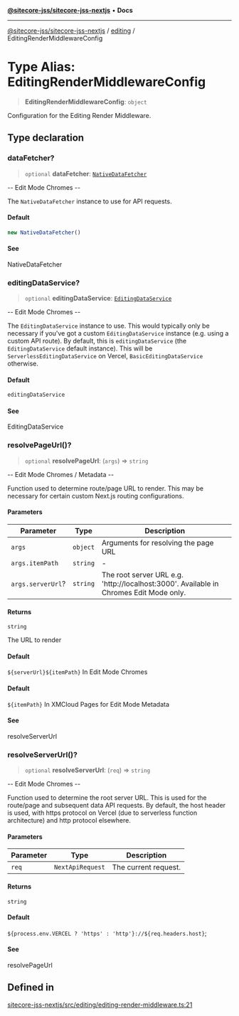 [**@sitecore-jss/sitecore-jss-nextjs**](../../README.md) • **Docs**

***

[@sitecore-jss/sitecore-jss-nextjs](../../README.md) / [editing](../README.md) / EditingRenderMiddlewareConfig

# Type Alias: EditingRenderMiddlewareConfig

> **EditingRenderMiddlewareConfig**: `object`

Configuration for the Editing Render Middleware.

## Type declaration

### dataFetcher?

> `optional` **dataFetcher**: [`NativeDataFetcher`](../../index/classes/NativeDataFetcher.md)

-- Edit Mode Chromes --

The `NativeDataFetcher` instance to use for API requests.

#### Default

```ts
new NativeDataFetcher()
```

#### See

NativeDataFetcher

### editingDataService?

> `optional` **editingDataService**: [`EditingDataService`](../interfaces/EditingDataService.md)

-- Edit Mode Chromes --

The `EditingDataService` instance to use.
This would typically only be necessary if you've got a custom `EditingDataService` instance (e.g. using a custom API route).
By default, this is `editingDataService` (the `EditingDataService` default instance).
This will be `ServerlessEditingDataService` on Vercel, `BasicEditingDataService` otherwise.

#### Default

```ts
editingDataService
```

#### See

EditingDataService

### resolvePageUrl()?

> `optional` **resolvePageUrl**: (`args`) => `string`

-- Edit Mode Chromes / Metadata --

Function used to determine route/page URL to render.
This may be necessary for certain custom Next.js routing configurations.

#### Parameters

| Parameter | Type | Description |
| ------ | ------ | ------ |
| `args` | `object` | Arguments for resolving the page URL |
| `args.itemPath` | `string` | - |
| `args.serverUrl`? | `string` | The root server URL e.g. 'http://localhost:3000'. Available in Chromes Edit Mode only. |

#### Returns

`string`

The URL to render

#### Default

`${serverUrl}${itemPath}` In Edit Mode Chromes

#### Default

`${itemPath}` In XMCloud Pages for Edit Mode Metadata

#### See

resolveServerUrl

### resolveServerUrl()?

> `optional` **resolveServerUrl**: (`req`) => `string`

-- Edit Mode Chromes --

Function used to determine the root server URL. This is used for the route/page and subsequent data API requests.
By default, the host header is used, with https protocol on Vercel (due to serverless function architecture) and http protocol elsewhere.

#### Parameters

| Parameter | Type | Description |
| ------ | ------ | ------ |
| `req` | `NextApiRequest` | The current request. |

#### Returns

`string`

#### Default

`${process.env.VERCEL ? 'https' : 'http'}://${req.headers.host}`;

#### See

resolvePageUrl

## Defined in

[sitecore-jss-nextjs/src/editing/editing-render-middleware.ts:21](https://github.com/Sitecore/jss/blob/f73438462e859a2e4056c173073deed1d51387b8/packages/sitecore-jss-nextjs/src/editing/editing-render-middleware.ts#L21)
